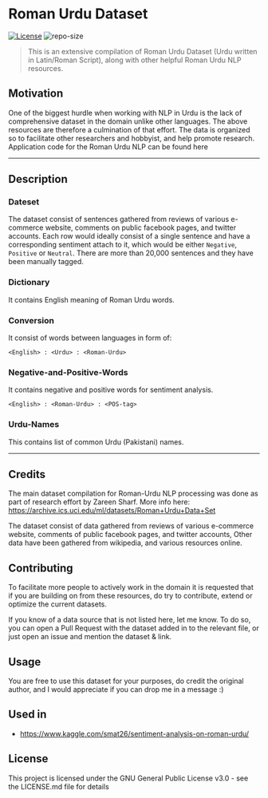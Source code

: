 # Roman Urdu Dataset

[![License](https://img.shields.io/github/license/Smat26/Roman-Urdu-Dataset.svg)](https://github.com/Smat26/Roman-Urdu-Dataset/blob/master/LICENSE)
![repo-size](https://img.shields.io/github/repo-size/Smat26/Roman-Urdu-Dataset.svg)



>This is an extensive compilation of Roman Urdu Dataset (Urdu written in Latin/Roman Script), along with other helpful Roman Urdu NLP resources.

## Motivation
One of the biggest hurdle when working with NLP in Urdu is the lack of comprehensive dataset in the domain unlike other languages. The above resources are therefore a culmination of that effort.
The data is organized so to facilitate other researchers and hobbyist, and help promote research.
Application code for the Roman Urdu NLP can be found here

---

## Description
### Dateset
The dataset consist of sentences gathered from reviews of various e-commerce website, comments on public facebook pages, and twitter accounts. Each row would ideally consist of a single sentence and have a corresponding sentiment attach to it, which would be either `Negative`, `Positive` or `Neutral`.
There are more than 20,000 sentences and they have been manually tagged.

### Dictionary
It contains English meaning of Roman Urdu words.

### Conversion
It consist of words between languages in form of:
``` 
<English> : <Urdu> : <Roman-Urdu>
```

### Negative-and-Positive-Words
It contains negative and positive words for sentiment analysis.
```
<English> : <Roman-Urdu> : <POS-tag>
```

### Urdu-Names
This contains list of common Urdu (Pakistani) names.

---

## Credits
The main dataset compilation for Roman-Urdu NLP processing was done as part of research effort by Zareen Sharf.
More info here: https://archive.ics.uci.edu/ml/datasets/Roman+Urdu+Data+Set

The dataset consist of data gathered from reviews of various e-commerce website, comments of public facebook pages, and twitter accounts, 
Other data have been gathered from wikipedia, and various resources online.


## Contributing
To facilitate more people to actively work in the domain it is requested that if you are building on from these resources, do try to contribute, extend or optimize the current datasets.

If you know of a data source that is not listed here, let me know. 
To do so, you can open a Pull Request with the dataset added in to the relevant file, or just open an issue and mention the dataset & link.

## Usage
You are free to use this dataset for your purposes, do credit the original author, and I would appreciate if you can drop me in a message :) 

## Used in
- https://www.kaggle.com/smat26/sentiment-analysis-on-roman-urdu/

## License 
This project is licensed under the GNU General Public License v3.0 - see the LICENSE.md file for details

